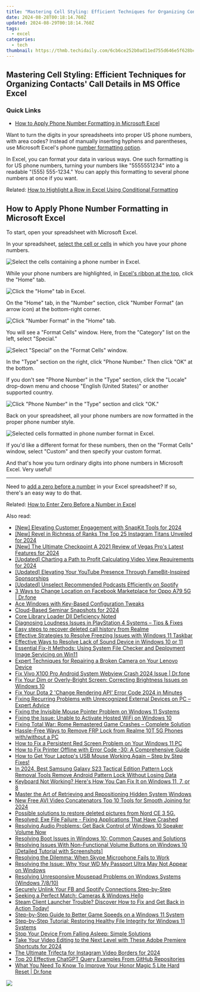```yaml
---
title: "Mastering Cell Styling: Efficient Techniques for Organizing Contacts' Call Details in MS Office Excel"
date: 2024-08-28T00:18:14.760Z
updated: 2024-08-29T00:18:14.760Z
tags:
  - excel
categories:
  - tech
thumbnail: https://thmb.techidaily.com/6cb6ce252b0ad11ed755d646e5f628bce768541280a5d0954fc83219a7cf15b8.jpg
---
```


## Mastering Cell Styling: Efficient Techniques for Organizing Contacts' Call Details in MS Office Excel

### Quick Links

* [How to Apply Phone Number Formatting in Microsoft Excel](https://unlock-android.techidaily.com/in-2024-the-ultimate-guide-to-vivo-s18e-pattern-lock-screen-everything-you-need-to-know-by-drfone-android/)

 Want to turn the digits in your spreadsheets into proper US phone numbers, with area codes? Instead of manually inserting hyphens and parentheses, use Microsoft Excel's phone [number formatting option](https://facebook-video-share.techidaily.com/updated-in-depth-asmr-video-insights/).

 In Excel, you can format your data in various ways. One such formatting is for US phone numbers, turning your numbers like "5555551234" into a readable "(555) 555-1234." You can apply this formatting to several phone numbers at once if you want.

Related: [How to Highlight a Row in Excel Using Conditional Formatting](https://facebook-video-share.techidaily.com/updated-in-depth-asmr-video-insights/) 

##  How to Apply Phone Number Formatting in Microsoft Excel

 To start, open your spreadsheet with Microsoft Excel.

 In your spreadsheet, [select the cell or cells](https://buynow-tips.techidaily.com/exploring-a-ravaged-world-on-motorcycle-in-days-gone-our-comprehhavis-review/) in which you have your phone numbers.

![Select the cells containing a phone number in Excel.](https://static1.howtogeekimages.com/wordpress/wp-content/uploads/2021/11/1-select-phone-number.png) 

 While your phone numbers are highlighted, in [Excel's ribbon at the top](https://screen-mirror.techidaily.com/in-2024-how-to-mirror-honor-play-40c-to-mac-drfone-by-drfone-android/), click the "Home" tab.

![Click the "Home" tab in Excel.](https://static1.howtogeekimages.com/wordpress/wp-content/uploads/2021/11/2-excel-home-tab.png) 

 On the "Home" tab, in the "Number" section, click "Number Format" (an arrow icon) at the bottom-right corner.

![Click "Number Format" in the "Home" tab.](https://static1.howtogeekimages.com/wordpress/wp-content/uploads/2021/11/3-excel-number-format.png) 

 You will see a "Format Cells" window. Here, from the "Category" list on the left, select "Special."

![Select "Special" on the "Format Cells" window.](https://static1.howtogeekimages.com/wordpress/wp-content/uploads/2021/11/4-special-number-format.png) 

 In the "Type" section on the right, click "Phone Number." Then click "OK" at the bottom.

 If you don't see "Phone Number" in the "Type" section, click the "Locale" drop-down menu and choose "English (United States)" or another supported country.

![Click "Phone Number" in the "Type" section and click "OK."](https://static1.howtogeekimages.com/wordpress/wp-content/uploads/2021/11/5-phone-number-format-excel.png) 

 Back on your spreadsheet, all your phone numbers are now formatted in the proper phone number style.

![Selected cells formatted in phone number format in Excel.](https://static1.howtogeekimages.com/wordpress/wp-content/uploads/2021/11/6-phone-number-format-applied.png) 

 If you'd like a different format for these numbers, then on the "Format Cells" window, select "Custom" and then specify your custom format.

 And that's how you turn ordinary digits into phone numbers in Microsoft Excel. Very useful!

---

 Need to [add a zero before a number](https://iphone-location.techidaily.com/how-to-see-someones-location-on-apple-iphone-xr-drfone-by-drfone-virtual-ios/) in your Excel spreadsheet? If so, there's an easy way to do that.

Related: [How to Enter Zero Before a Number in Excel](https://iphone-location.techidaily.com/how-to-see-someones-location-on-apple-iphone-xr-drfone-by-drfone-virtual-ios/)

<ins class="adsbygoogle"
     style="display:block"
     data-ad-format="autorelaxed"
     data-ad-client="ca-pub-7571918770474297"
     data-ad-slot="1223367746"></ins>



<ins class="adsbygoogle"
     style="display:block"
     data-ad-client="ca-pub-7571918770474297"
     data-ad-slot="8358498916"
     data-ad-format="auto"
     data-full-width-responsive="true"></ins>

<span class="atpl-alsoreadstyle">Also read:</span>
<div><ul>
<li><a href="https://snapchat-videos.techidaily.com/new-elevating-customer-engagement-with-snapkit-tools-for-2024/"><u>[New] Elevating Customer Engagement with SnapKit Tools for 2024</u></a></li>
<li><a href="https://instagram-clips.techidaily.com/new-revel-in-richness-of-ranks-the-top-25-instagram-titans-unveiled-for-2024/"><u>[New] Revel in Richness of Ranks  The Top 25 Instagram Titans Unveiled for 2024</u></a></li>
<li><a href="https://fox-info.techidaily.com/new-the-ultimate-checkpoint-a-2021-review-of-vegas-pros-latest-features-for-2024/"><u>[New] The Ultimate Checkpoint  A 2021 Review of Vegas Pro's Latest Features for 2024</u></a></li>
<li><a href="https://facebook-video-footage.techidaily.com/updated-charting-a-path-to-profit-calculating-video-view-requirements-for-2024/"><u>[Updated] Charting a Path to Profit  Calculating Video View Requirements for 2024</u></a></li>
<li><a href="https://youtube-video-recordings.techidaily.com/updated-elevating-your-youtube-presence-through-famebit-inspired-sponsorships/"><u>[Updated] Elevating Your YouTube Presence Through FameBit-Inspired Sponsorships</u></a></li>
<li><a href="https://some-guidance.techidaily.com/updated-unselect-recommended-podcasts-efficiently-on-spotify/"><u>[Updated] Unselect Recommended Podcasts Efficiently on Spotify</u></a></li>
<li><a href="https://location-fake.techidaily.com/3-ways-to-change-location-on-facebook-marketplace-for-oppo-a79-5g-drfone-by-drfone-virtual-android/"><u>3 Ways to Change Location on Facebook Marketplace for Oppo A79 5G | Dr.fone</u></a></li>
<li><a href="https://windows11.techidaily.com/ace-windows-with-key-based-configuration-tweaks/"><u>Ace Windows with Key-Based Configuration Tweaks</u></a></li>
<li><a href="https://screen-capture.techidaily.com/cloud-based-seminar-snapshots-for-2024/"><u>Cloud-Based Seminar Snapshots for 2024</u></a></li>
<li><a href="https://win-howtos.techidaily.com/core-library-loader-dll-deficiency-noted/"><u>Core Library Loader Dll Deficiency Noted</u></a></li>
<li><a href="https://win-howtos.techidaily.com/diagnosing-loudness-issues-in-playstation-4-systems-tips-and-fixes/"><u>Diagnosing Loudness Issues in PlayStation 4 Systems – Tips & Fixes</u></a></li>
<li><a href="https://phone-solutions.techidaily.com/easy-steps-to-recover-deleted-call-history-from-realme-by-fonelab-android-recover-call-logs/"><u>Easy steps to recover deleted call history from Realme</u></a></li>
<li><a href="https://win-howtos.techidaily.com/effective-strategies-to-resolve-freezing-issues-with-windows-11-taskbar/"><u>Effective Strategies to Resolve Freezing Issues with Windows 11 Taskbar</u></a></li>
<li><a href="https://win-howtos.techidaily.com/effective-ways-to-resolve-lack-of-sound-device-in-windows-10-or-11/"><u>Effective Ways to Resolve Lack of Sound Device in Windows 10 or 11</u></a></li>
<li><a href="https://win-howtos.techidaily.com/essential-fix-it-methods-using-system-file-checker-and-deployment-image-servicing-on-win11/"><u>Essential Fix-It Methods: Using System File Checker and Deployment Image Servicing on Win11</u></a></li>
<li><a href="https://win-howtos.techidaily.com/expert-techniques-for-repairing-a-broken-camera-on-your-lenovo-device/"><u>Expert Techniques for Repairing a Broken Camera on Your Lenovo Device</u></a></li>
<li><a href="https://howto.techidaily.com/fix-vivo-x100-pro-android-system-webview-crash-2024-issue-drfone-by-drfone-fix-android-problems-fix-android-problems/"><u>Fix Vivo X100 Pro Android System Webview Crash 2024 Issue | Dr.fone</u></a></li>
<li><a href="https://win-howtos.techidaily.com/fix-your-dim-or-overly-bright-screen-correcting-brightness-issues-on-windows-10/"><u>Fix Your Dim or Overly-Bright Screen: Correcting Brightness Issues on Windows 10</u></a></li>
<li><a href="https://win-howtos.techidaily.com/fix-your-dota-2-change-rendering-api-error-code-2024-in-minutes/"><u>Fix Your Dota 2 'Change Rendering API' Error Code 2024 in Minutes</u></a></li>
<li><a href="https://win-howtos.techidaily.com/fixing-recurring-problems-with-unrecognized-external-devices-on-pc-expert-advice/"><u>Fixing Recurring Problems with Unrecognized External Devices on PC – Expert Advice</u></a></li>
<li><a href="https://win-howtos.techidaily.com/fixing-the-invisible-mouse-pointer-problem-on-windows-11-systems/"><u>Fixing the Invisible Mouse Pointer Problem on Windows 11 Systems</u></a></li>
<li><a href="https://win-howtos.techidaily.com/fixing-the-issue-unable-to-activate-hosted-wifi-on-windows-10/"><u>Fixing the Issue: Unable to Activate Hosted WiFi on Windows 10</u></a></li>
<li><a href="https://win-howtos.techidaily.com/fixing-total-war-rome-remastered-game-crashes-complete-solution/"><u>Fixing Total War: Rome Remastered Game Crashes – Complete Solution</u></a></li>
<li><a href="https://android-frp.techidaily.com/hassle-free-ways-to-remove-frp-lock-from-realme-10t-5g-phones-withwithout-a-pc-by-drfone-android/"><u>Hassle-Free Ways to Remove FRP Lock from Realme 10T 5G Phones with/without a PC</u></a></li>
<li><a href="https://win-howtos.techidaily.com/how-to-fix-a-persistent-red-screen-problem-on-your-windows-11-pc/"><u>How to Fix a Persistent Red Screen Problem on Your Windows 11 PC</u></a></li>
<li><a href="https://win-howtos.techidaily.com/how-to-fix-printer-offline-with-error-code-30-a-comprehensive-guide/"><u>How to Fix Printer Offline with Error Code -30: A Comprehensive Guide</u></a></li>
<li><a href="https://win-howtos.techidaily.com/1723204109263-how-to-get-your-laptops-usb-mouse-working-again-step-by-step-fixes/"><u>How to Get Your Laptop's USB Mouse Working Again – Step by Step Fixes!</u></a></li>
<li><a href="https://android-unlock.techidaily.com/in-2024-best-samsung-galaxy-s23-tactical-edition-pattern-lock-removal-tools-remove-android-pattern-lock-without-losing-data-by-drfone-android/"><u>In 2024, Best Samsung Galaxy S23 Tactical Edition Pattern Lock Removal Tools Remove Android Pattern Lock Without Losing Data</u></a></li>
<li><a href="https://win-howtos.techidaily.com/keyboard-not-working-heres-how-you-can-fix-it-on-windows-11-7-or-8/"><u>Keyboard Not Working? Here's How You Can Fix It on Windows 11, 7, or 8</u></a></li>
<li><a href="https://win-howtos.techidaily.com/master-the-art-of-retrieving-and-repositioning-hidden-system-windows/"><u>Master the Art of Retrieving and Repositioning Hidden System Windows</u></a></li>
<li><a href="https://video-creation-software.techidaily.com/new-free-avi-video-concatenators-top-10-tools-for-smooth-joining-for-2024/"><u>New Free AVI Video Concatenators Top 10 Tools for Smooth Joining for 2024</u></a></li>
<li><a href="https://review-topics.techidaily.com/possible-solutions-to-restore-deleted-pictures-from-nord-ce-3-5g-by-fonelab-android-recover-pictures/"><u>Possible solutions to restore deleted pictures from Nord CE 3 5G.</u></a></li>
<li><a href="https://win-howtos.techidaily.com/resolved-exe-file-failure-fixing-applications-that-have-crashed/"><u>Resolved: Exe File Failure - Fixing Applications That Have Crashed</u></a></li>
<li><a href="https://win-howtos.techidaily.com/1723211802354-resolving-audio-problems-get-back-control-of-windows-10-speaker-volume-now/"><u>Resolving Audio Problems: Get Back Control of Windows 10 Speaker Volume Now</u></a></li>
<li><a href="https://win-howtos.techidaily.com/resolving-boot-issues-in-windows-10-common-causes-and-solutions/"><u>Resolving Boot Issues in Windows 10: Common Causes and Solutions</u></a></li>
<li><a href="https://win-howtos.techidaily.com/resolving-issues-with-non-functional-volume-buttons-on-windows-10-detailed-tutorial-with-screenshots/"><u>Resolving Issues With Non-Functional Volume Buttons on Windows 10 [Detailed Tutorial with Screenshots]</u></a></li>
<li><a href="https://win-howtos.techidaily.com/resolving-the-dilemma-when-skype-microphone-fails-to-work/"><u>Resolving the Dilemma: When Skype Microphone Fails to Work</u></a></li>
<li><a href="https://win-howtos.techidaily.com/resolving-the-issue-why-your-wd-my-passport-ultra-may-not-appear-on-windows/"><u>Resolving the Issue: Why Your WD My Passport Ultra May Not Appear on Windows</u></a></li>
<li><a href="https://win-howtos.techidaily.com/resolving-unresponsive-mousepad-problems-on-windows-systems-windows-7810/"><u>Resolving Unresponsive Mousepad Problems on Windows Systems (Windows 7/8/10)</u></a></li>
<li><a href="https://facebook.techidaily.com/securely-unlink-your-fb-and-spotify-connections-step-by-step/"><u>Securely Unlink Your FB and Spotify Connections Step-by-Step</u></a></li>
<li><a href="https://win-howtos.techidaily.com/seeking-a-perfect-match-cameras-and-windows-hello/"><u>Seeking a Perfect Match: Cameras & Windows Hello</u></a></li>
<li><a href="https://win-howtos.techidaily.com/steam-client-launcher-trouble-discover-how-to-fix-and-get-back-in-action-today/"><u>Steam Client Launcher Trouble? Discover How to Fix and Get Back in Action Today!</u></a></li>
<li><a href="https://win-howtos.techidaily.com/step-by-step-guide-to-better-game-speeds-on-a-windows-11-system/"><u>Step-by-Step Guide to Better Game Speeds on a Windows 11 System</u></a></li>
<li><a href="https://win-howtos.techidaily.com/step-by-step-tutorial-restoring-healthy-file-integrity-for-windows-11-systems/"><u>Step-by-Step Tutorial: Restoring Healthy File Integrity for Windows 11 Systems</u></a></li>
<li><a href="https://win-howtos.techidaily.com/1723205382179-stop-your-device-from-falling-asleep-simple-solutions/"><u>Stop Your Device From Falling Asleep: Simple Solutions</u></a></li>
<li><a href="https://ai-driven-video-production.techidaily.com/take-your-video-editing-to-the-next-level-with-these-adobe-premiere-shortcuts-for-2024/"><u>Take Your Video Editing to the Next Level with These Adobe Premiere Shortcuts for 2024</u></a></li>
<li><a href="https://instagram-videos.techidaily.com/the-ultimate-trifecta-for-instagram-video-borders-for-2024/"><u>The Ultimate Trifecta for Instagram Video Borders for 2024</u></a></li>
<li><a href="https://tech-haven.techidaily.com/top-20-effective-chatgpt-query-examples-from-github-repositories/"><u>Top 20 Effective ChatGPT Query Examples From GitHub Repositories</u></a></li>
<li><a href="https://techidaily.com/what-you-need-to-know-to-improve-your-honor-magic-5-lite-hard-reset-drfone-by-drfone-reset-android-reset-android/"><u>What You Need To Know To Improve Your Honor Magic 5 Lite Hard Reset | Dr.fone</u></a></li>
</ul></div>

<!-- affiliate ads begin -->
<a href="https://store.bitdefender.com/affiliate.php?ACCOUNT=BITLATIN&AFFILIATE=108875&PATH=http%3A%2F%2Fwww.bitdefender.com%2Fbusiness%3FAFFILIATE%3D108875%26RESOURCE%3D30%2525%2BOff%2Ball%2BGravityZone%2BProducts"><img src="https://www.bitdefender.com/content/dam/bitdefender/business/campaign/1200X628.png" border="0"></a>
<!-- affiliate ads end -->